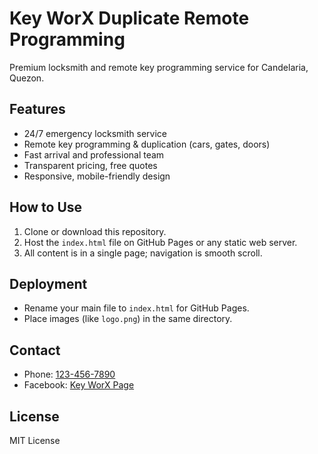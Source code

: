 # Key WorX Duplicate Remote Programming

Premium locksmith and remote key programming service for Candelaria, Quezon.

## Features

- 24/7 emergency locksmith service
- Remote key programming & duplication (cars, gates, doors)
- Fast arrival and professional team
- Transparent pricing, free quotes
- Responsive, mobile-friendly design

## How to Use

1. Clone or download this repository.
2. Host the `index.html` file on GitHub Pages or any static web server.
3. All content is in a single page; navigation is smooth scroll.

## Deployment

- Rename your main file to `index.html` for GitHub Pages.
- Place images (like `logo.png`) in the same directory.

## Contact

- Phone: [123-456-7890](tel:1234567890)
- Facebook: [Key WorX Page](https://facebook.com/keyworxpage)

## License

MIT License
